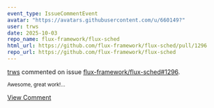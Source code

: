 ```yaml
---
event_type: IssueCommentEvent
avatar: "https://avatars.githubusercontent.com/u/660149?"
user: trws
date: 2025-10-03
repo_name: flux-framework/flux-sched
html_url: https://github.com/flux-framework/flux-sched/pull/1296
repo_url: https://github.com/flux-framework/flux-sched
---
```


<a href='https://github.com/trws' target='_blank'>trws</a> commented on issue <a href='https://github.com/flux-framework/flux-sched/pull/1296' target='_blank'>flux-framework/flux-sched#1296</a>.

<small>Awesome, great work!...</small>

<a href='https://github.com/flux-framework/flux-sched/pull/1296' target='_blank'>View Comment</a>